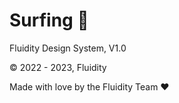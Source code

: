 # Surfing 🌊

Fluidity Design System, V1.0

© 2022 - 2023, Fluidity

Made with love by the Fluidity Team ♥️
